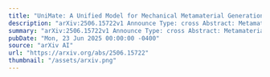 ```yaml
---
title: "UniMate: A Unified Model for Mechanical Metamaterial Generation, Property Prediction, and Condition Confirmation"
description: "arXiv:2506.15722v1 Announce Type: cross Abstract: Metamaterials are artificial materials that are designed to meet unseen properties in nature, such as ultra-stiffness and negative materials indices. In mechanical metamaterial design, three key modalities are typically involved, i.e., 3D topology, density condition, and mechanical property. Real-world complex application scenarios place the demanding requirements on machine learning models to consider all three modalities together. However, a comprehensive literature review indicates that most existing works only consider two modalities, e.g., predicting mechanical properties given the 3D topology or generating 3D topology given the required properties. Therefore, there is still a significant gap for the state-of-the-art machine learning models capturing the whole. Hence, we propose a unified model named UNIMATE, which consists of a modality alignment module and a synergetic diffusion generation module. Experiments indicate that UNIMATE outperforms the other baseline models in topology generation task, property prediction task, and condition confirmation task by up to 80.2%, 5.1%, and 50.2%, respectively. We opensource our proposed UNIMATE model and corresponding results at https://github.com/wzhan24/UniMate."
summary: "arXiv:2506.15722v1 Announce Type: cross Abstract: Metamaterials are artificial materials that are designed to meet unseen properties in nature, such as ultra-stiffness and negative materials indices. In mechanical metamaterial design, three key modalities are typically involved, i.e., 3D topology, density condition, and mechanical property. Real-world complex application scenarios place the demanding requirements on machine learning models to consider all three modalities together. However, a comprehensive literature review indicates that most existing works only consider two modalities, e.g., predicting mechanical properties given the 3D topology or generating 3D topology given the required properties. Therefore, there is still a significant gap for the state-of-the-art machine learning models capturing the whole. Hence, we propose a unified model named UNIMATE, which consists of a modality alignment module and a synergetic diffusion generation module. Experiments indicate that UNIMATE outperforms the other baseline models in topology generation task, property prediction task, and condition confirmation task by up to 80.2%, 5.1%, and 50.2%, respectively. We opensource our proposed UNIMATE model and corresponding results at https://github.com/wzhan24/UniMate."
pubDate: "Mon, 23 Jun 2025 00:00:00 -0400"
source: "arXiv AI"
url: "https://arxiv.org/abs/2506.15722"
thumbnail: "/assets/arxiv.png"
---
```


